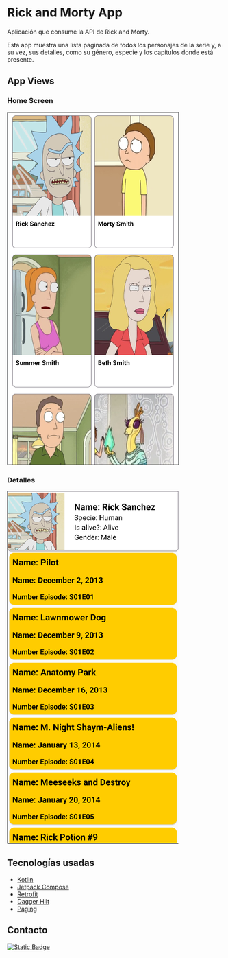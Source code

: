 # Rick and Morty App

Aplicación que consume la API de Rick and Morty.

Esta app muestra una lista paginada de todos los personajes de la serie y, a su vez, sus detalles, como su género, especie y los capítulos donde está presente.



## App Views
### Home Screen
![Home Screen](/imagenes/rickymorty-screen-1.png "Home Screen")

### Detalles 
![Detalles](/imagenes/rickymorty-screen-2.png "Detalles")

## Tecnologías usadas
- [Kotlin](https://kotlinlang.org/)
- [Jetpack Compose](https://developer.android.com/compose)
- [Retrofit](https://square.github.io/retrofit/)
- [Dagger Hilt](https://dagger.dev/hilt/)
- [Paging](https://developer.android.com/topic/libraries/architecture/paging/v3-overview)
## Contacto
[![Static Badge](https://img.shields.io/badge/Hern%C3%A1n%20Miranda-2B4FFF?style=for-the-badge&logo=linkedin&logoColor=FFFFFF&labelColor=000000)
](https://www.linkedin.com/in/hern%C3%A1n-miranda/)
